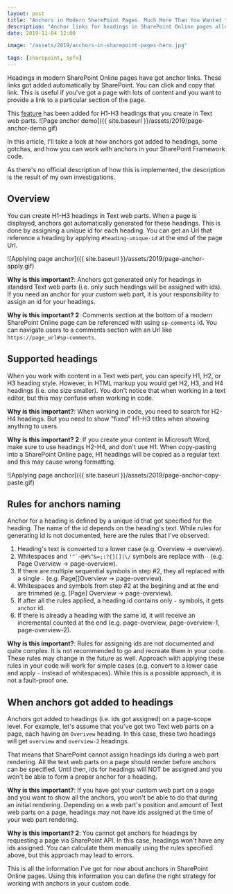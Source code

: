 ```yaml
---
layout: post
title: "Anchors in Modern SharePoint Pages. Much More Than You Wanted to Know"
description: "Anchor links for headings in SharePoint Online pages allow navigating to a specific section in a page. This post describes how SharePoint Online adds anchor links to headings. This information might be useful if you want to work with anchors in your SharePoint Framework solutions."
date: 2019-11-04 12:00

image: "/assets/2019/anchors-in-sharepoint-pages-hero.jpg"

tags: [sharepoint, spfx]
---
```


Headings in modern SharePoint Online pages have got anchor links. These links got added automatically by SharePoint. You can click and copy that link. This is useful if you've got a page with lots of content and you want to provide a link to a particular section of the page.

This [feature](https://www.microsoft.com/en-us/microsoft-365/roadmap?filters=&filters=&searchterms=53198) has been added for H1-H3 headings that you create in Text web parts.
![Page anchor demo]({{ site.baseurl }}/assets/2019/page-anchor-demo.gif)

In this article, I'll take a look at how anchors got added to headings, some gotchas, and how you can work with anchors in your SharePoint Framework code.

As there's no official description of how this is implemented, the description is the result of my own investigations.

## Overview
You can create H1-H3 headings in Text web parts. When a page is displayed, anchors got automatically generated for these headings. This is done by assigning a unique id for each heading. You can get an Url that reference a heading by applying `#heading-unique-id` at the end of the page Url.

![Applying page anchor]({{ site.baseurl }}/assets/2019/page-anchor-apply.gif)

**Why is this important?**: Anchors got generated only for headings in standard Text web parts (i.e. only such headings will be assigned with ids). If you need an anchor for your custom web part, it is your responsibility to assign an id for your headings.

**Why is this important? 2**: Comments section at the bottom of a modern SharePoint Online page can be referenced with using `sp-comments` id. You can navigate users to a comments section with an Url like `https://page_url#sp-comments`.

## Supported headings
When you work with content in a Text web part, you can specify H1, H2, or H3 heading style. However, in HTML markup you would get H2, H3, and H4 headings (i.e. one size smaller). You don't notice that when working in a text editor, but this may confuse when working in code.

**Why is this important?**: When working in code, you need to search for H2-H4 headings. But you need to show "fixed" H1-H3 titles when showing anything to users.

**Why is this important? 2**: If you create your content in Microsoft Word, make sure to use headings H2-H4, and don't use H1. When copy-pasting into a SharePoint Online page, H1 headings will be copied as a regular text and this may cause wrong formatting.

![Applying page anchor]({{ site.baseurl }}/assets/2019/page-anchor-copy-paste.gif)

## Rules for anchors naming
Anchor for a heading is defined by a unique id that got specified for the heading. The name of the id depends on the heading's text. While rules for generating id is not documented, here are the rules that I've observed:
1. Heading's text is converted to a lower case (e.g. Overview → overview).
2. Whitespaces and ``'"`~@#%^&=;:?{}[]|\/`` symbols are replace with `-` (e.g. Page Overview → page-overview).
3. If there are multiple sequential symbols in step #2, they all replaced with a single `-` (e.g. Page[]Overview → page-overview).
4. Whitespaces and symbols from step #2 at the begining and at the end are trimmed (e.g. [Page] Overview → page-overview).
5. If after all the rules applied, a heading id contains only `-` symbols, it gets `anchor` id.
6. If there is already a heading with the same id, it will receive an incremental counted at the end (e.g. page-overview, page-overview-1, page-overview-2).

**Why is this important?**: Rules for assigning ids are not documented and quite complex. It is not recommended to go and recreate them in your code. These rules may change in the future as well. Approach with applying these rules in your code will work for simple cases (e.g. convert to a lower case and apply `-` instead of whitespaces). While this is a possible approach, it is not a fault-proof one.

## When anchors got added to headings
Anchors got added to headings (i.e. ids got assigned) on a page-scope level. For example, let's assume that you've got two Text web parts on a page, each having an `Overivew` heading. In this case, these two headings will get `overview` and `overview-2` headings.

That means that SharePoint cannot assign headings ids during a web part rendering. All the text web parts on a page should render before anchors can be specified. Until then, ids for headings will NOT be assigned and you won't be able to form a proper anchor for a heading.

**Why is this important?**: If you have got your custom web part on a page and you want to show all the anchors, you won't be able to do that during an initial rendering. Depending on a web part's position and amount of Text web parts on a page, headings may not have ids assigned at the time of your web part rendering.

**Why is this important? 2**: You cannot get anchors for headings by requesting a page via SharePoint API. In this case, headings won't have any ids assigned. You can calculate them manually using the rules specified above, but this approach may lead to errors.

This is all the information I've got for now about anchors in SharePoint Online pages. Using this information you can define the right strategy for working with anchors in your custom code.

